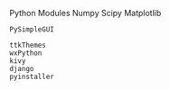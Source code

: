 
Python Modules
	Numpy
	Scipy
	Matplotlib
		
	PySimpleGUI
	
	ttkThemes
	wxPython
	kivy
	django
	pyinstaller